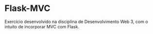# Flask-MVC

Exercício desenvolvido na disciplina de Desenvolvimento Web 3, com o intuito de incorporar MVC com Flask.
